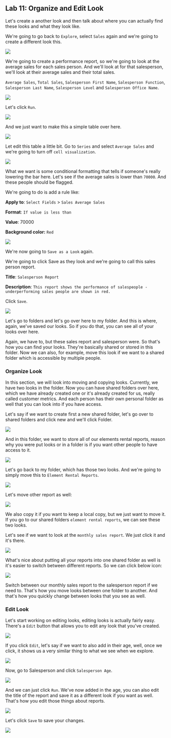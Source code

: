 Lab 11: Organize and Edit Look
------------------------------

Let's create a another look and then talk about where you can actually find these looks and what they look like.

We're going to go back to `Explore`, select `Sales` again and we're going to create a different look this.

![](./images/160.png)

We're going to create a performance report, so we're going to look at the average sales for each sales person.
And we'll look at for that salesperson, we'll look at their average sales and their total sales.

`Average Sales`, `Total Sales`, `Salesperson First Name`, `Salesperson Function`, `Salesperson Last Name`, `Salesperson Level` and `Salesperson Office Name`.

![](./images/161.png)

Let's click `Run`.

![](./images/162.png)

And we just want to make this a simple table over here.

![](./images/163.png)

Let edit this table a little bit.
Go to `Series` and select `Average Sales` and we're going to turn off `cell visualization`.

![](./images/164.png)

What we want is some conditional formatting that tells if someone's really lowering the bar here. Let's see if the average sales is lower than `70000`. And these people should be flagged.

We're going to do is add a rule like:

**Apply to**: `Select Fields` > `Sales Average Sales`

**Format**: `If value is less than`

**Value**: 70000

**Background color:** `Red`

![](./images/165.png)

We're now going to `Save as a Look` again.

We're going to click Save as they look and we're going to call this sales person report.

**Title**: `Salesperson Report`

**Description**:  `This report shows the performance of salespeople - underperforming sales people are shown in red.`

Click `Save`.

![](./images/166.png)

Let's go to folders and let's go over here to my folder.
And this is where, again, we've saved our looks.
So if you do that, you can see all of your looks over here.

Again, we have to, but these sales report and salesperson were.
So that's how you can find your looks.
They're basically shared or stored in this folder.
Now we can also, for example, move this look if we want to a shared folder which is accessible by multiple people.


### Organize Look

In this section, we will look into moving and copying looks.
Currently, we have two looks in the folder.
Now you can have shared folders over here, which we have already created one or it's already created for us, really called customer metrics.
And each person has their own personal folder as well that you can look into if you have access.

Let's say if we want to create first a new shared folder, let's go over to shared folders and click new and we'll click Folder.

![](./images/167.png)

And in this folder, we want to store all of our elements rental reports, reason why you were put looks or in a folder is if you want other people
to have access to it.

![](./images/168.png)

Let's go back to my folder, which has those two looks. And we're going to simply move this to `Element Rental Reports`.

![](./images/169.png)

Let's move other report as well:

![](./images/170.png)

We also copy it if you want to keep a local copy, but we just want to move it.
If you go to our shared folders `element rental reports`, we can see these two looks.

Let's see if we want to look at the `monthly sales report`.
We just click it and it's there.

![](./images/171.png)

What's nice about putting all your reports into one shared folder as well is it's easier to switch between different reports. So we can click below icon:

![](./images/172.png)

Switch between our monthly sales report to the salesperson report if we need to.
That's how you move looks between one folder to another.
And that's how you quickly change between looks that you see as well.

### Edit Look

Let's start working on editing looks, editing looks is actually fairly easy.
There's a `Edit` button that allows you to edit any look that you've created.

![](./images/173.png)

If you click `Edit`, let's say if we want to also add in their age, well, once we click, it shows us a very similar thing to what we see when we explore.

![](./images/174.png)

Now, go to Salesperson and click `Salesperson Age`.

![](./images/175.png)

And we can just click `Run`.
We've now added in the age, you can also edit the title of the report and save it as a different look if you want as well.
That's how you edit those things about reports.

![](./images/176.png)

Let's click `Save` to save your changes.

![](./images/177.png)

